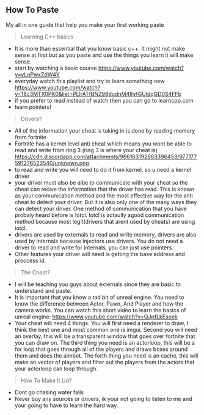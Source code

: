 ## How To Paste
My all in one guide that help you make your first working paste

> Learning C++ basics 
- It is more than essential that you know basic c++. It might not make sense at first but as you paste and use the things you learn it will make sense.
- start by watching a basic course https://www.youtube.com/watch?v=vLnPwxZdW4Y
- everyday watch this playlist and try to learn something new https://www.youtube.com/watch?v=18c3MTX0PK0&list=PLlrATfBNZ98dudnM48yfGUldqGD0S4FFb
- if you prefer to read instead of watch then you can go to learncpp.com
- learn pointers!

> Drivers?
- All of the information your cheat is taking in is done by reading memory from fortnite
- Fortnite has a kernel level anti cheat which means you wont be able to read and write from ring 3 (ring 3 is where your cheat is) https://cdn.discordapp.com/attachments/966163192663396453/977177591276523540/unknown.png
- to read and write you will need to do it from kernel, so u need a kernel driver 
- your driver must also be albe to communicate with your cheat so the cheat can recive the information that the driver has read. This is known as your communication method and the most effective way for the anti cheat to detect your driver. But it is also only one of the many ways they can detect your driver. One method of communication that you have probaly heard before is Iotcl. Iotcl is actaully agood communication method because most legit(drivers that arent used by cheats) are using iotcl. 
- drivers are used by externals to read and write memory, drivers are also used by internals because injectors use drivers. You do not need a driver to read and write for internals, you can just use pointers. 
- Other features your driver will need is getting the base address and proccess id. 

> The Cheat?
- I will be teaching you guys about externals since they are basic to understand and paste.
- It is important that you know a tad bit of unreal engine. You need to know the difference between Actor, Pawn, And Player and how the camera works. You can watch this short video to learn the basics of unreal engine: https://www.youtube.com/watch?v=QJpfLkEsoek
- Your cheat will need 4 things. You will first need a renderer to draw, I think the best one and most common one is imgui. Second you will need an overlay, this will be a transparent window that goes over fortnite that you can draw on. The third thing you need is an actorloop, this will be a for loop that goes through all of the players and draws boxes around them and does the aimbot. The forth thing you need is an cache, this will make an vector of players and filter out the players from the actors that your actorloop can loop through. 

> How To Make It Ud?
- Dont go chasing water falls
- Never buy any sources or drivers, ik your not going to listen to me and your going to have to learn the hard way.
